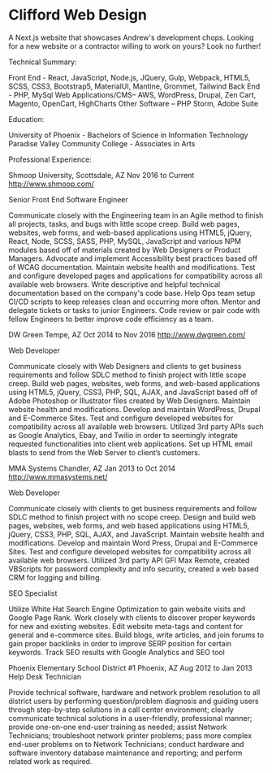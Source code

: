# Clifford Web Design

A Next.js website that showcases Andrew's development chops. Looking for a new website or a contractor willing to work on yours? Look no further! 

Technical Summary:

Front End - React, JavaScript, Node.js, JQuery, Gulp, Webpack, HTML5, SCSS, CSS3, Bootstrap5, MaterialUI, Mantine, Grommet, Tailwind
Back End - PHP, MySql
Web Applications/CMS–  AWS, WordPress, Drupal, Zen Cart, Magento, OpenCart, HighCharts
Other Software – PHP Storm, Adobe Suite

Education:

University of Phoenix - Bachelors of Science in Information Technology Paradise Valley Community College - Associates in Arts

Professional Experience:

Shmoop University, Scottsdale, AZ 							Nov 2016 to Current
http://www.shmoop.com/

Senior Front End Software Engineer

Communicate closely with the Engineering team in an Agile method to finish all projects, tasks, and bugs with little scope creep. Build web pages, websites, web forms, and web-based applications using HTML5, jQuery, React, Node, SCSS, SASS, PHP, MySQL, JavaScript and various NPM modules based off of materials created by Web Designers or Product Managers. Advocate and implement Accessibility best practices based off of WCAG documentation. Maintain website health and modifications. Test and configure developed pages and applications for compatibility across all available web browsers. Write descriptive and helpful technical documentation based on the company's code base. Help Ops team setup CI/CD scripts to keep releases clean and occurring more often. Mentor and delegate tickets or tasks to junior Engineers. Code review or pair code with fellow Engineers to better improve code efficiency as a team.

DW Green Tempe, AZ	Oct 2014 to Nov 2016
http://www.dwgreen.com/

Web Developer

Communicate closely with Web Designers and clients to get business requirements and follow SDLC method to finish project with little scope creep. Build web pages, websites, web forms, and web-based applications using HTML5, jQuery, CSS3, PHP, SQL, AJAX, and JavaScript based off of Adobe Photoshop or Illustrator files created by Web Designers. Maintain website health and modifications. Develop and maintain WordPress, Drupal and E-Commerce Sites. Test and configure developed websites for compatibility across all available web browsers. Utilized 3rd party APIs such as Google Analytics, Ebay, and Twilio in order to seemingly integrate requested functionalities into client web applications. Set up HTML email blasts to send from the Web Server to client’s customers.

MMA Systems Chandler, AZ	Jan 2013 to Oct 2014
http://www.mmasystems.net/

Web Developer

Communicate closely with clients to get business requirements and follow SDLC method to finish project with no scope creep. Design and build web pages, websites, web forms, and web based applications using HTML5, jQuery, CSS3, PHP, SQL, AJAX, and JavaScript. Maintain website health and modifications. Develop and maintain Word Press, Drupal and E-Commerce Sites. Test and configure developed websites for compatibility across all available web browsers. Utilized 3rd party API GFI Max Remote, created VBScripts for password complexity and info security, created a web based CRM for logging and billing.

SEO Specialist

Utilize White Hat Search Engine Optimization to gain website visits and Google Page Rank. Work closely with clients to discover proper keywords for new and existing websites. Edit website meta-tags and content for general and e-commerce sites. Build blogs, write articles, and join forums to gain proper backlinks in order to improve SERP position for certain keywords. Track SEO results with Google Analytics and SEO tool



Phoenix Elementary School District #1 Phoenix, AZ					Aug 2012 to Jan 2013
Help Desk Technician

Provide technical software, hardware and network problem resolution to all district users by performing question/problem diagnosis and guiding users through step-by-step solutions in a call center environment; clearly communicate technical solutions in a user-friendly, professional manner; provide one-on-one end-user training as needed; assist Network Technicians; troubleshoot network printer problems; pass more complex end-user problems on to Network Technicians; conduct hardware and software inventory database maintenance and reporting; and perform related work as required.

